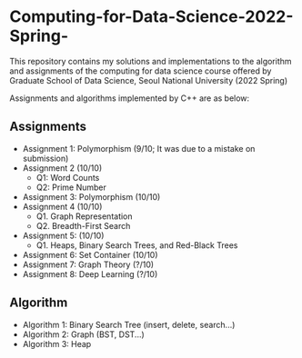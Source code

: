 # Computing-for-Data-Science-2022-Spring-
This repository contains my solutions and implementations to the algorithm and assignments of the computing for data science course offered by Graduate School of Data Science, Seoul National University (2022 Spring)

Assignments and algorithms implemented by C++ are as below:

## Assignments
- Assignment 1: Polymorphism (9/10; It was due to a mistake on submission)
- Assignment 2 (10/10)
  - Q1: Word Counts
  - Q2: Prime Number
- Assignment 3: Polymorphism (10/10)
- Assignment 4 (10/10)
  - Q1. Graph Representation
  - Q2. Breadth-First Search
- Assignment 5: (10/10)
  - Q1. Heaps, Binary Search Trees, and Red-Black Trees
- Assignment 6: Set Container (10/10)
- Assignment 7: Graph Theory (?/10)
- Assignment 8: Deep Learning (?/10)
## Algorithm
- Algorithm 1: Binary Search Tree (insert, delete, search...)
- Algorithm 2: Graph (BST, DST...)
- Algorithm 3: Heap 
